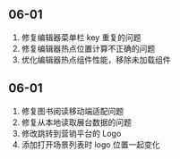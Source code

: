 ## 06-01

1. 修复编辑器菜单栏 key 重复的问题
2. 修复编辑器热点位置计算不正确的问题
3. 优化编辑器热点组件性能，移除未加载组件

## 06-01

1. 修复图书阅读移动端适配问题
2. 修复从本地读取展台数据的问题
3. 修改跳转到营销平台的 Logo
4. 添加打开场景列表时 logo 位置一起变化